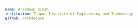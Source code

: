 ```yaml
---
name: Arshdeep Singh
institution: Thapar Institute of Engineering and Technology
github: arshdeepsk
---
```

